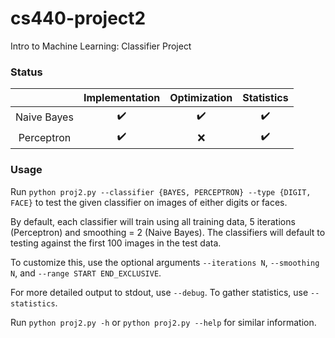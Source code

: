 # cs440-project2
Intro to Machine Learning: Classifier Project

### Status
|             | Implementation     | Optimization       | Statistics                |
| :---------: | :----------------: | :----------------: | :-----------------------: |
| Naive Bayes | :heavy_check_mark: | :heavy_check_mark: | :heavy_check_mark:        |
| Perceptron  | :heavy_check_mark: | :x:                | :heavy_check_mark:        |

### Usage
Run `python proj2.py --classifier {BAYES, PERCEPTRON} --type {DIGIT, FACE}` to test the given classifier
on images of either digits or faces.

By default, each classifier will train using all training data, 5 iterations (Perceptron) and smoothing = 2 (Naive Bayes).
The classifiers will default to testing against the first 100 images in the test data.

To customize this, use the optional arguments `--iterations N`, `--smoothing N`, and `--range START END_EXCLUSIVE`.

For more detailed output to stdout, use `--debug`. To gather statistics, use `--statistics`.

Run `python proj2.py -h` or `python proj2.py --help` for similar information.
